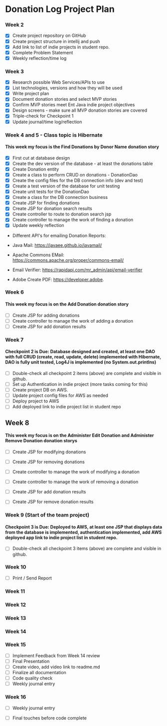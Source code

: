 # Donation Log Project Plan

### Week 2
- [X] Create project repository on GitHub
- [X] Create project structure in intellij and push
- [X] Add link to list of indie projects in student repo.
- [X] Complete Problem Statement
- [X] Weekly reflection/time log

### Week 3
- [X] Research possible Web Services/APIs to use
- [X] List technologies, versions and how they will be used
- [X] Write project plan
- [X] Document donation stories and select MVP stories
- [X] Confirm MVP stories meet Ent Java indie project objectives
- [X] Design screens - make sure all MVP donation stories are covered
- [X] Triple-check for Checkpoint 1
- [X] Update journal/time log/reflection

### Week 4 and 5 - Class topic is Hibernate
#### This week my focus is the Find Donations by Donor Name donation story
- [X] First cut at database design
- [X] Create the dev version of the database - at least the donations table
- [X] Create Donation entity 
- [X] Create a class to perform CRUD on donations - DonationDao
- [X] Create the config files for the DB connection info (dev and test)
- [X] Create a test version of the database for unit testing
- [X] Create unit tests for the DonationDao
- [X] Create a class for the DB connection business
- [X] Create JSP for finding donations
- [X] Create JSP for donation search results
- [X] Create controller to route to donation search jsp
- [x] Create controller to manage the work of finding a donation
- [x] Update weekly reflection
- 
  Different API's for emailing Donation Reports:

-   Java Mail: https://javaee.github.io/javamail/
-   Apache Commons EMail: https://commons.apache.org/proper/commons-email/
-   Email Verifier: https://rapidapi.com/mr_admin/api/email-verifier
-   Adobe Create PDF: https://developer.adobe.

### Week 6
#### This week my focus is on the Add Donation donation story
- [ ] Create JSP for adding donations
- [ ] Create controller to manage the work of adding a donation
- [ ] Create JSP for add donation results

### Week 7
#### Checkpoint 2 is Due: Database designed and created, at least one DAO with full CRUD (create, read, update, delete) implemented with Hibernate, DAO is fully unit tested, Log4J is implemented (no System.out.printlns)

- [ ] Double-check all checkpoint 2 items (above) are complete and visible in github.
- [ ] Set up Authentication in indie project (more tasks coming for this)
- [ ] Create project DB on AWS.
- [ ] Update project config files for AWS as needed
- [ ] Deploy project to AWS
- [ ] Add deployed link to indie project list in student repo

## Week 8
#### This week my focus is on the Administer Edit Donation and Administer Remove Donation donation storys
- [ ] Create JSP for modifying donations
- [ ] Create JSP for removing donations
- [ ] Create controller to manage the work of modifying a donation
- [ ] Create controller to manage the work of removing a donation
- [ ] Create JSP for add donation results
- [ ] Create JSP for remove donation results


### Week 9 (Start of the team project)
#### Checkpoint 3 is Due: Deployed to AWS, at least one JSP that displays data from the database is implemented, authentication implemented, add AWS deployed app link to indie project list in student repo.
- [ ] Double-check all checkpoint 3 items (above) are complete and visible in github.

### Week 10
- [ ] Print / Send Report

### Week 11

### Week 12

### Week 13

### Week 14

### Week 15
- [ ] Implement Feedback from Week 14 review
- [ ] Final Presentation
- [ ] Create video, add video link to readme.md
- [ ] Finalize all documentation
- [ ] Code quality check
- [ ] Weekly journal entry

### Week 16
- [ ] Weekly journal entry
- [ ] Final touches before code complete







